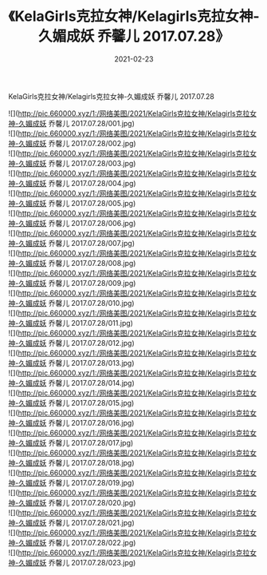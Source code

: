 ﻿---
layout: post
title:  《KelaGirls克拉女神/Kelagirls克拉女神-久媚成妖 乔馨儿 2017.07.28》
date:   2021-02-23
img: http://pic.660000.xyz/1:/网络美图/2021/KelaGirls克拉女神/Kelagirls克拉女神-久媚成妖 乔馨儿 2017.07.28/000.jpg
categories: [美女, 清纯, 唯美]
---

KelaGirls克拉女神/Kelagirls克拉女神-久媚成妖 乔馨儿 2017.07.28

 ![](http://pic.660000.xyz/1:/网络美图/2021/KelaGirls克拉女神/Kelagirls克拉女神-久媚成妖 乔馨儿 2017.07.28/001.jpg) <br>![](http://pic.660000.xyz/1:/网络美图/2021/KelaGirls克拉女神/Kelagirls克拉女神-久媚成妖 乔馨儿 2017.07.28/002.jpg) <br>![](http://pic.660000.xyz/1:/网络美图/2021/KelaGirls克拉女神/Kelagirls克拉女神-久媚成妖 乔馨儿 2017.07.28/003.jpg) <br>![](http://pic.660000.xyz/1:/网络美图/2021/KelaGirls克拉女神/Kelagirls克拉女神-久媚成妖 乔馨儿 2017.07.28/004.jpg) <br>![](http://pic.660000.xyz/1:/网络美图/2021/KelaGirls克拉女神/Kelagirls克拉女神-久媚成妖 乔馨儿 2017.07.28/005.jpg) <br>![](http://pic.660000.xyz/1:/网络美图/2021/KelaGirls克拉女神/Kelagirls克拉女神-久媚成妖 乔馨儿 2017.07.28/006.jpg) <br>![](http://pic.660000.xyz/1:/网络美图/2021/KelaGirls克拉女神/Kelagirls克拉女神-久媚成妖 乔馨儿 2017.07.28/007.jpg) <br>![](http://pic.660000.xyz/1:/网络美图/2021/KelaGirls克拉女神/Kelagirls克拉女神-久媚成妖 乔馨儿 2017.07.28/008.jpg) <br>![](http://pic.660000.xyz/1:/网络美图/2021/KelaGirls克拉女神/Kelagirls克拉女神-久媚成妖 乔馨儿 2017.07.28/009.jpg) <br>![](http://pic.660000.xyz/1:/网络美图/2021/KelaGirls克拉女神/Kelagirls克拉女神-久媚成妖 乔馨儿 2017.07.28/010.jpg) <br>![](http://pic.660000.xyz/1:/网络美图/2021/KelaGirls克拉女神/Kelagirls克拉女神-久媚成妖 乔馨儿 2017.07.28/011.jpg) <br>![](http://pic.660000.xyz/1:/网络美图/2021/KelaGirls克拉女神/Kelagirls克拉女神-久媚成妖 乔馨儿 2017.07.28/012.jpg) <br>![](http://pic.660000.xyz/1:/网络美图/2021/KelaGirls克拉女神/Kelagirls克拉女神-久媚成妖 乔馨儿 2017.07.28/013.jpg) <br>![](http://pic.660000.xyz/1:/网络美图/2021/KelaGirls克拉女神/Kelagirls克拉女神-久媚成妖 乔馨儿 2017.07.28/014.jpg) <br>![](http://pic.660000.xyz/1:/网络美图/2021/KelaGirls克拉女神/Kelagirls克拉女神-久媚成妖 乔馨儿 2017.07.28/015.jpg) <br>![](http://pic.660000.xyz/1:/网络美图/2021/KelaGirls克拉女神/Kelagirls克拉女神-久媚成妖 乔馨儿 2017.07.28/016.jpg) <br>![](http://pic.660000.xyz/1:/网络美图/2021/KelaGirls克拉女神/Kelagirls克拉女神-久媚成妖 乔馨儿 2017.07.28/017.jpg) <br>![](http://pic.660000.xyz/1:/网络美图/2021/KelaGirls克拉女神/Kelagirls克拉女神-久媚成妖 乔馨儿 2017.07.28/018.jpg) <br>![](http://pic.660000.xyz/1:/网络美图/2021/KelaGirls克拉女神/Kelagirls克拉女神-久媚成妖 乔馨儿 2017.07.28/019.jpg) <br>![](http://pic.660000.xyz/1:/网络美图/2021/KelaGirls克拉女神/Kelagirls克拉女神-久媚成妖 乔馨儿 2017.07.28/020.jpg) <br>![](http://pic.660000.xyz/1:/网络美图/2021/KelaGirls克拉女神/Kelagirls克拉女神-久媚成妖 乔馨儿 2017.07.28/021.jpg) <br>![](http://pic.660000.xyz/1:/网络美图/2021/KelaGirls克拉女神/Kelagirls克拉女神-久媚成妖 乔馨儿 2017.07.28/022.jpg) <br>![](http://pic.660000.xyz/1:/网络美图/2021/KelaGirls克拉女神/Kelagirls克拉女神-久媚成妖 乔馨儿 2017.07.28/023.jpg) <br>